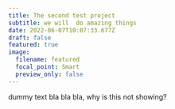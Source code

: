 ```yaml
---
title: The second test project
subtitle: we will  do amazing things
date: 2022-06-07T10:07:33.677Z
draft: false
featured: true
image:
  filename: featured
  focal_point: Smart
  preview_only: false
---
```

dummy text bla bla bla, why is this not showing?
